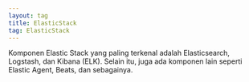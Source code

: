 ```yaml
---
layout: tag
title: ElasticStack
tag: ElasticStack
---
```


Komponen Elastic Stack yang paling terkenal adalah Elasticsearch, Logstash, dan Kibana (ELK).  Selain itu, juga ada 
komponen lain seperti Elastic Agent, Beats, dan sebagainya.